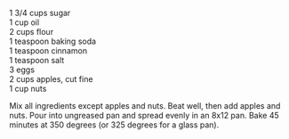 ---
---

1 3/4 cups sugar  
1 cup oil  
2 cups flour  
1 teaspoon baking soda  
1 teaspoon cinnamon  
1 teaspoon salt  
3 eggs  
2 cups apples, cut fine  
1 cup nuts 

Mix all ingredients except apples and nuts. Beat well, then add apples and nuts. Pour into 
ungreased pan and spread evenly in an 8x12 pan. Bake 45 minutes at 350 degrees (or 325 
degrees for a glass pan).